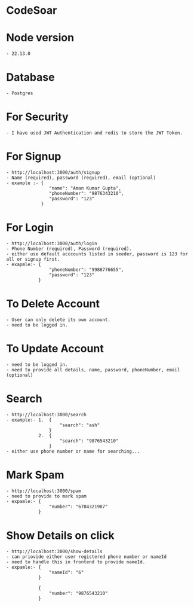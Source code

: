 # CodeSoar

# Node version
    - 22.13.0

# Database
    - Postgres

# For Security
    - I have used JWT Authentication and redis to store the JWT Token.

# For Signup
    - http://localhost:3000/auth/signup
    - Name (required), password (required), email (optional)
    - example :- {
                    "name": "Aman Kumar Gupta",
                    "phoneNumber": "9876343210",
                    "password": "123"
                 }

# For Login
    - http://localhost:3000/auth/login
    - Phone Number (required), Password (required).
    - either use default acccounts listed in seeder, password is 123 for all or signup first.
    - exapmle:- {
                    "phoneNumber": "9988776655",
                    "password": "123"
                }

# To Delete Account
    - User can only delete its own account.
    - need to be logged in.

# To Update Account
    - need to be logged in.
    - need to provide all details, name, password, phoneNumber, email (optional)

# Search
    - http://localhost:3000/search
    - example:- 1.  {
                        "search": "ash"
                    }
                2.  {
                        "search": "9876543210"
                    }
    - either use phone number or name for searching...

# Mark Spam
    - http://localhost:3000/spam
    - need to provide to mark spam
    - expamle:- {
                    "number": "6784321987"
                }

# Show Details on click
    - http://localhost:3000/show-details
    - can priovide either user registered phone number or nameId
    - need to handle this in frontend to provide nameId.
    - expamle:- {
                    "nameId": "6"
                }

                {
                    "number": "9876543210"
                }